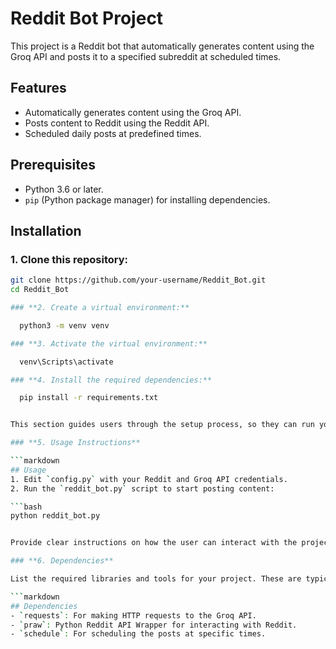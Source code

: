 # Reddit Bot Project

This project is a Reddit bot that automatically generates content using the Groq API and posts it to a specified subreddit at scheduled times.

## Features
- Automatically generates content using the Groq API.
- Posts content to Reddit using the Reddit API.
- Scheduled daily posts at predefined times.

## Prerequisites
- Python 3.6 or later.
- `pip` (Python package manager) for installing dependencies.

## Installation
### **1. Clone this repository:**

   ```bash
   git clone https://github.com/your-username/Reddit_Bot.git
   cd Reddit_Bot

### **2. Create a virtual environment:**

     python3 -m venv venv
   
### **3. Activate the virtual environment:**

     venv\Scripts\activate

### **4. Install the required dependencies:**

     pip install -r requirements.txt


This section guides users through the setup process, so they can run your project on their own machine.

### **5. Usage Instructions**

```markdown
## Usage
1. Edit `config.py` with your Reddit and Groq API credentials.
2. Run the `reddit_bot.py` script to start posting content:

   ```bash
   python reddit_bot.py


Provide clear instructions on how the user can interact with the project after setting it up.

### **6. Dependencies**

List the required libraries and tools for your project. These are typically Python libraries that need to be installed via `pip`. You can add them to `requirements.txt` and specify them here as well.

```markdown
## Dependencies
- `requests`: For making HTTP requests to the Groq API.
- `praw`: Python Reddit API Wrapper for interacting with Reddit.
- `schedule`: For scheduling the posts at specific times.
